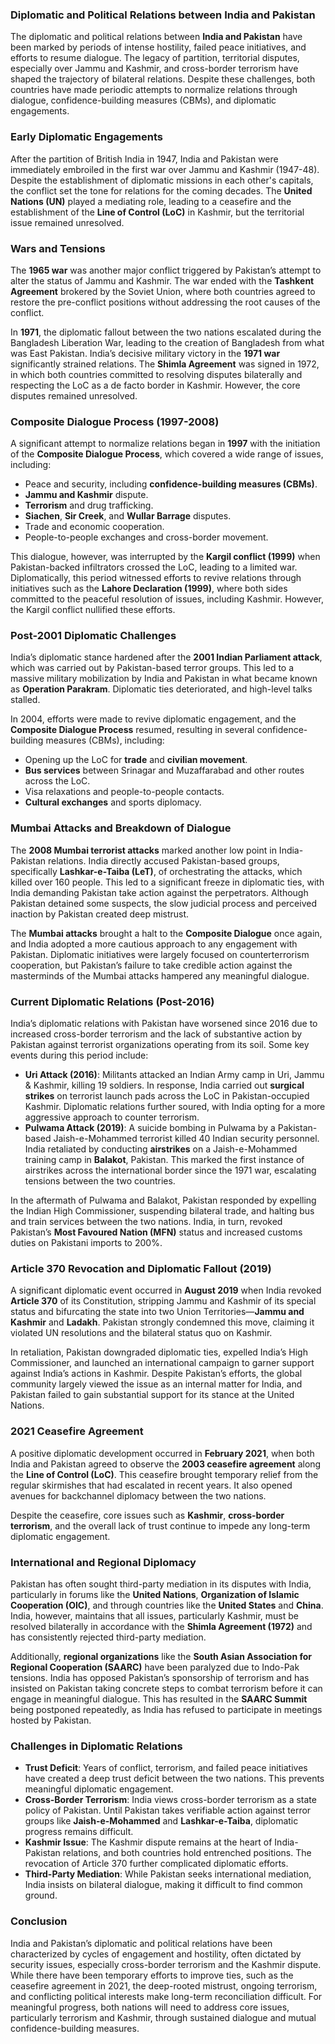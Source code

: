### **Diplomatic and Political Relations between India and Pakistan**

The diplomatic and political relations between **India and Pakistan** have been marked by periods of intense hostility, failed peace initiatives, and efforts to resume dialogue. The legacy of partition, territorial disputes, especially over Jammu and Kashmir, and cross-border terrorism have shaped the trajectory of bilateral relations. Despite these challenges, both countries have made periodic attempts to normalize relations through dialogue, confidence-building measures (CBMs), and diplomatic engagements.

### **Early Diplomatic Engagements**
After the partition of British India in 1947, India and Pakistan were immediately embroiled in the first war over Jammu and Kashmir (1947-48). Despite the establishment of diplomatic missions in each other's capitals, the conflict set the tone for relations for the coming decades. The **United Nations (UN)** played a mediating role, leading to a ceasefire and the establishment of the **Line of Control (LoC)** in Kashmir, but the territorial issue remained unresolved.

### **Wars and Tensions**
The **1965 war** was another major conflict triggered by Pakistan’s attempt to alter the status of Jammu and Kashmir. The war ended with the **Tashkent Agreement** brokered by the Soviet Union, where both countries agreed to restore the pre-conflict positions without addressing the root causes of the conflict.

In **1971**, the diplomatic fallout between the two nations escalated during the Bangladesh Liberation War, leading to the creation of Bangladesh from what was East Pakistan. India’s decisive military victory in the **1971 war** significantly strained relations. The **Shimla Agreement** was signed in 1972, in which both countries committed to resolving disputes bilaterally and respecting the LoC as a de facto border in Kashmir. However, the core disputes remained unresolved.

### **Composite Dialogue Process (1997-2008)**
A significant attempt to normalize relations began in **1997** with the initiation of the **Composite Dialogue Process**, which covered a wide range of issues, including:
- Peace and security, including **confidence-building measures (CBMs)**.
- **Jammu and Kashmir** dispute.
- **Terrorism** and drug trafficking.
- **Siachen**, **Sir Creek**, and **Wullar Barrage** disputes.
- Trade and economic cooperation.
- People-to-people exchanges and cross-border movement.

This dialogue, however, was interrupted by the **Kargil conflict (1999)** when Pakistan-backed infiltrators crossed the LoC, leading to a limited war. Diplomatically, this period witnessed efforts to revive relations through initiatives such as the **Lahore Declaration (1999)**, where both sides committed to the peaceful resolution of issues, including Kashmir. However, the Kargil conflict nullified these efforts.

### **Post-2001 Diplomatic Challenges**
India’s diplomatic stance hardened after the **2001 Indian Parliament attack**, which was carried out by Pakistan-based terror groups. This led to a massive military mobilization by India and Pakistan in what became known as **Operation Parakram**. Diplomatic ties deteriorated, and high-level talks stalled.

In 2004, efforts were made to revive diplomatic engagement, and the **Composite Dialogue Process** resumed, resulting in several confidence-building measures (CBMs), including:
- Opening up the LoC for **trade** and **civilian movement**.
- **Bus services** between Srinagar and Muzaffarabad and other routes across the LoC.
- Visa relaxations and people-to-people contacts.
- **Cultural exchanges** and sports diplomacy.

### **Mumbai Attacks and Breakdown of Dialogue**
The **2008 Mumbai terrorist attacks** marked another low point in India-Pakistan relations. India directly accused Pakistan-based groups, specifically **Lashkar-e-Taiba (LeT)**, of orchestrating the attacks, which killed over 160 people. This led to a significant freeze in diplomatic ties, with India demanding Pakistan take action against the perpetrators. Although Pakistan detained some suspects, the slow judicial process and perceived inaction by Pakistan created deep mistrust.

The **Mumbai attacks** brought a halt to the **Composite Dialogue** once again, and India adopted a more cautious approach to any engagement with Pakistan. Diplomatic initiatives were largely focused on counterterrorism cooperation, but Pakistan’s failure to take credible action against the masterminds of the Mumbai attacks hampered any meaningful dialogue.

### **Current Diplomatic Relations (Post-2016)**
India’s diplomatic relations with Pakistan have worsened since 2016 due to increased cross-border terrorism and the lack of substantive action by Pakistan against terrorist organizations operating from its soil. Some key events during this period include:
- **Uri Attack (2016)**: Militants attacked an Indian Army camp in Uri, Jammu & Kashmir, killing 19 soldiers. In response, India carried out **surgical strikes** on terrorist launch pads across the LoC in Pakistan-occupied Kashmir. Diplomatic relations further soured, with India opting for a more aggressive approach to counter terrorism.
- **Pulwama Attack (2019)**: A suicide bombing in Pulwama by a Pakistan-based Jaish-e-Mohammed terrorist killed 40 Indian security personnel. India retaliated by conducting **airstrikes** on a Jaish-e-Mohammed training camp in **Balakot**, Pakistan. This marked the first instance of airstrikes across the international border since the 1971 war, escalating tensions between the two countries.

In the aftermath of Pulwama and Balakot, Pakistan responded by expelling the Indian High Commissioner, suspending bilateral trade, and halting bus and train services between the two nations. India, in turn, revoked Pakistan’s **Most Favoured Nation (MFN)** status and increased customs duties on Pakistani imports to 200%.

### **Article 370 Revocation and Diplomatic Fallout (2019)**
A significant diplomatic event occurred in **August 2019** when India revoked **Article 370** of its Constitution, stripping Jammu and Kashmir of its special status and bifurcating the state into two Union Territories—**Jammu and Kashmir** and **Ladakh**. Pakistan strongly condemned this move, claiming it violated UN resolutions and the bilateral status quo on Kashmir.

In retaliation, Pakistan downgraded diplomatic ties, expelled India’s High Commissioner, and launched an international campaign to garner support against India’s actions in Kashmir. Despite Pakistan’s efforts, the global community largely viewed the issue as an internal matter for India, and Pakistan failed to gain substantial support for its stance at the United Nations.

### **2021 Ceasefire Agreement**
A positive diplomatic development occurred in **February 2021**, when both India and Pakistan agreed to observe the **2003 ceasefire agreement** along the **Line of Control (LoC)**. This ceasefire brought temporary relief from the regular skirmishes that had escalated in recent years. It also opened avenues for backchannel diplomacy between the two nations.

Despite the ceasefire, core issues such as **Kashmir**, **cross-border terrorism**, and the overall lack of trust continue to impede any long-term diplomatic engagement.

### **International and Regional Diplomacy**
Pakistan has often sought third-party mediation in its disputes with India, particularly in forums like the **United Nations**, **Organization of Islamic Cooperation (OIC)**, and through countries like the **United States** and **China**. India, however, maintains that all issues, particularly Kashmir, must be resolved bilaterally in accordance with the **Shimla Agreement (1972)** and has consistently rejected third-party mediation.

Additionally, **regional organizations** like the **South Asian Association for Regional Cooperation (SAARC)** have been paralyzed due to Indo-Pak tensions. India has opposed Pakistan’s sponsorship of terrorism and has insisted on Pakistan taking concrete steps to combat terrorism before it can engage in meaningful dialogue. This has resulted in the **SAARC Summit** being postponed repeatedly, as India has refused to participate in meetings hosted by Pakistan.

### **Challenges in Diplomatic Relations**
- **Trust Deficit**: Years of conflict, terrorism, and failed peace initiatives have created a deep trust deficit between the two nations. This prevents meaningful diplomatic engagement.
- **Cross-Border Terrorism**: India views cross-border terrorism as a state policy of Pakistan. Until Pakistan takes verifiable action against terror groups like **Jaish-e-Mohammed** and **Lashkar-e-Taiba**, diplomatic progress remains difficult.
- **Kashmir Issue**: The Kashmir dispute remains at the heart of India-Pakistan relations, and both countries hold entrenched positions. The revocation of Article 370 further complicated diplomatic efforts.
- **Third-Party Mediation**: While Pakistan seeks international mediation, India insists on bilateral dialogue, making it difficult to find common ground.

### **Conclusion**
India and Pakistan’s diplomatic and political relations have been characterized by cycles of engagement and hostility, often dictated by security issues, especially cross-border terrorism and the Kashmir dispute. While there have been temporary efforts to improve ties, such as the ceasefire agreement in 2021, the deep-rooted mistrust, ongoing terrorism, and conflicting political interests make long-term reconciliation difficult. For meaningful progress, both nations will need to address core issues, particularly terrorism and Kashmir, through sustained dialogue and mutual confidence-building measures.